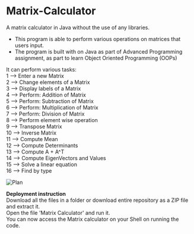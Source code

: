# Matrix-Calculator

A matrix calculator in Java without the use of any libraries. 
- This program is able to perform various operations on matrices that users input. 
- The program is built with on Java as part of Advanced Programming assignment, as part to learn Object Oriented Programming (OOPs)

It can perform various tasks: <br>
1 --> Enter a new Matrix <br>
2 --> Change elements of a Matrix <br>
3 --> Display labels of a Matrix <br>
4 --> Perform: Addition of Matrix <br>
5 --> Perform: Subtraction of Matrix <br>
6 --> Perform: Multiplication of Matrix <br>
7 --> Perform: Division of Matrix <br>
8 --> Perform element wise operation <br>
9 --> Transpose Matrix <br>
10 --> Inverse Matrix <br>
11 --> Compute Mean <br>
12 --> Compute Determinants <br>
13 --> Compute A + A^T <br>
14 --> Compute EigenVectors and Values <br>
15 --> Solve a linear equation <br>
16 --> Find by type <br>

![Plan](https://user-images.githubusercontent.com/88589942/171235453-6f990b1d-ca24-437f-b9e2-e9ea714a5220.png) <br>

**Deployment instruction** <br>
Download all the files in a folder or download entire repository as a ZIP file and extract it. <br>
Open the file 'Matrix Calculator' and run it. <br>
You can now access the Matrix calculator on your Shell on running the code.
